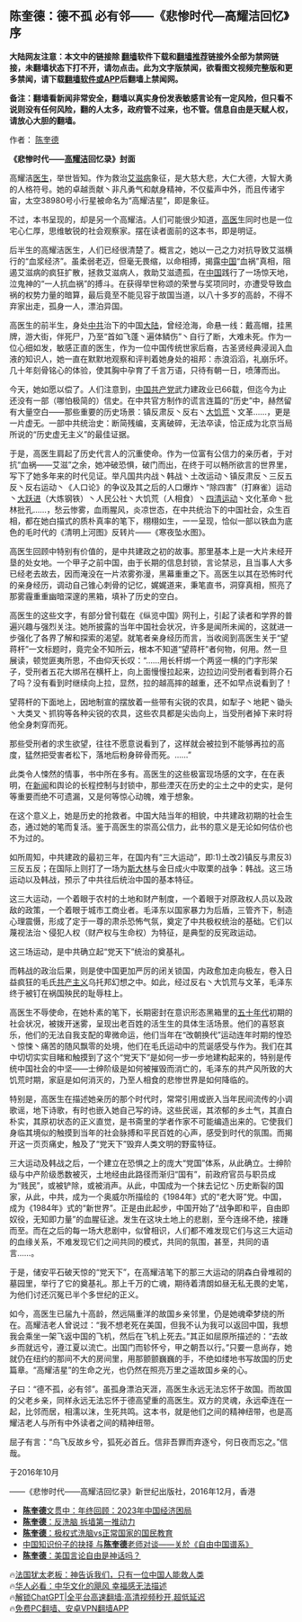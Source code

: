  <!-- 面包屑导航 --> <h2>陈奎德：德不孤 必有邻——《悲惨时代—高耀洁回忆》序</h2> <p class="notice"><b>大陆网友注意：本文中的链接除 <a href="https://github.com/bannedbook/fanqiang" >翻墙</a>软件下载和<a href="https://github.com/killgcd/justmysocks/blob/master/README.md">翻墙推荐</a>链接外全部为禁网链接，未翻墙状态下打不开，请勿点击。此为文字版禁闻，欲看图文视频完整版和更多禁闻，请下载<a href="https://github.com/bannedbook/fanqiang">翻墙软件或APP</a>后翻墙上禁闻网。</p><p>备注：翻墙看新闻非常安全，翻墙以真实身份发表敏感言论有一定风险，但只看不说则没有任何风险，翻的人太多，政府管不过来，也不管。信息自由是天赋人权，请放心大胆的翻墙。</b></p>  <div class="entry"> <p>作者： <a href="https://www.bannedbook.org/bnews/tag/%e9%99%88%e5%a5%8e%e5%be%b7/" class="st_tag internal_tag" rel="tag" title="标签 陈奎德 下的日志">陈奎德</a></p> <p id="conimg"><strong>《悲惨时代——<a href="https://www.bannedbook.org/bnews/tag/%e9%ab%98%e8%80%80%e6%b4%81/" class="st_tag internal_tag" rel="tag" title="标签 高耀洁 下的日志">高耀洁</a>回忆录》封面</strong></p> <p>高耀洁<a href="https://www.bannedbook.org/bnews/tag/%e5%8c%bb%e7%94%9f/" class="st_tag internal_tag" rel="tag" title="标签 医生 下的日志">医生</a>，举世皆知。作为救治<a href="https://www.bannedbook.org/bnews/tag/%e8%89%be%e6%bb%8b%e7%97%85/" class="st_tag internal_tag" rel="tag" title="标签 艾滋病 下的日志">艾滋病</a>象征，是大慈大悲，大仁大德，大智大勇的人格符号。她的卓越贡献丶非凡勇气和献身精神，不仅蜚声中外，而且传诸宇宙，太空38980号小行星被命名为“高耀洁星”，即是象征。</p> <p>不过，本书呈现的，却是另一个高耀洁。人们可能很少知道，<a href="https://www.bannedbook.org/bnews/tag/%E9%AB%98%E5%8C%BB/" class="st_tag internal_tag" rel="tag" title="标签 高医 下的日志">高医</a>生同时也是一位宅心仁厚，思维敏锐的社会观察家。摆在读者面前的这本书，即是明证。</p> <p>后半生的高耀洁医生，人们已经很清楚了。概言之，她以一己之力对抗导致艾滋横行的“血浆经济”。虽柔弱老迈，但毫无畏缩，以命相搏，揭露<span class='wp_keywordlink_affiliate'><a href="https://www.bannedbook.org/" title="中国" target="_blank">中国</a></span>“血祸”真相，阻遏艾滋病的疯狂扩散，拯救艾滋病人，救助艾滋遗孤，在<a href="https://www.bannedbook.org/bnews/tag/%E4%B8%AD%E5%9B%BD/" class="st_tag internal_tag" rel="tag" title="标签 中国 下的日志">中国</a>践行了一场惊天地，泣鬼神的“一人抗血祸”的搏斗。在获得举世称颂的荣誉与奖项同时，亦遭受导致血祸的权势力量的暗算，最后竟至不能见容于故国当道，以八十多岁的高龄，不得不弃家出走，孤身一人，漂泊异国。</p> <p>高医生的前半生，身处<a href="https://www.bannedbook.org/bnews/tag/%e4%b8%ad%e5%85%b1/" class="st_tag internal_tag" rel="tag" title="标签 中共 下的日志">中共</a>治下的中国<span class='wp_keywordlink_affiliate'><a href="https://www.bannedbook.org/" title="大陆" target="_blank">大陆</a></span>，曾经沧海，命悬一线：戴高帽，挂黑牌，游大街，伴死尸，乃至“首如飞蓬丶遍体鳞伤”丶自行了断，大难未死。作为一位心细如发，敏感正直的医生，作为一位中国传统世家后裔，古圣贤经典浸润入血液的知识人，她一直在默默地观察和评判着她身处的祖邦：赤浪滔滔，礼崩乐坏。几十年刻骨铭心的体验，使其胸中孕育了千言万语，只待有朝一日，喷薄而出。</p> <p>今天，她如愿以偿了。人们注意到，<a href="https://www.bannedbook.org/bnews/tag/%e4%b8%ad%e5%9b%bd%e5%85%b1%e4%ba%a7%e5%85%9a/" class="st_tag internal_tag" rel="tag" title="标签 中国共产党 下的日志">中国共产党</a>武力建政业已66载，但迄今为止还没有一部（哪怕极简的）信史。在中共官方制作的谎言连篇的“历史”中，赫然留有大量空白——那些重要的历史场景：镇反肃反丶反右丶<span class='wp_keywordlink'><a href="https://www.bannedbook.org/forum2/topic255.html" title="https://www.bannedbook.org/forum2/topic255.html" target="_blank">大饥荒</a></span>丶文革……，更是一片虚无。一部中共统治史：断简残编，支离破碎，无法卒读，恰正成为北京当局所说的“历史虚无主义”的最佳证据。</p> <p>于是，高医生肩起了历史代言人的沉重使命。作为一位富有公信力的亲历者，于对抗“血祸——艾滋”之余，她冲破恐惧，破门而出，在终于可以畅所欲言的世界里，写下了她多年来的时代见证。举凡国共内战丶韩战丶土改运动丶镇反肃反丶三反五反丶反右运动丶《人口论》的争议及其之后的人口爆炸丶“除四害”（打麻雀）运动丶<span class='wp_keywordlink'><a href="https://www.bannedbook.org/forum2/topic242.html" title="大跃进亲历记" target="_blank">大跃进</a></span>（大炼钢铁）丶人民公社丶大饥荒（人相食）丶<span class='wp_keywordlink'><a href="https://www.bannedbook.org/forum2/topic947.html" title="四清运动实录" target="_blank">四清运动</a></span>丶文化革命丶批林批孔……，愁云惨雾，血雨腥风，炎凉世态，在中共统治下的中国社会，众生百相，都在她白描式的质朴真率的笔下，栩栩如生，一一呈现，恰似一部以铁血为底色的毛时代的《清明上河图》反转片——《寒夜坠水图》。</p> <p>高医生回顾中特别有价值的，是中共建政之初的故事。那里基本上是一大片未经开垦的处女地。一个甲子之前中国，由于长期的信息封锁，言论禁忌，且当事人大多已经老去故去，因而淹没在一片浓雾弥漫，黑幕重重之下。高医生以其在恐怖时代的亲身经历，调动自己锥心刺骨的记忆，娓娓道来，秉笔直书，洞穿真相，照亮了那雾霾重重幽暗深邃的黑箱，填补了历史的空白。</p> <p>高医生的这些文字，有部分曾刊载在《纵览中国》网刊上，引起了读者和学界的普遍兴趣与强烈关注。她所披露的当年中国社会状况，许多是闻所未闻的，这就进一步强化了各界了解和探索的渴望。就笔者亲身经历而言，当收阅到高医生关于“望蒋杆”一文标题时，竟完全不知所云，根本不知道“望蒋杆”者何物，何用。然一旦展读，顿觉匪夷所思，不由仰天长叹：“……用长杆绑一个两竖一横的门字形架子，受刑者五花大绑吊在横杆上，向上面慢慢拉起来，边拉边问受刑者看到蒋介石了吗？没有看到时继续向上拉，显然，拉的越高摔的越重，还不如早点说看到了！</p> <p>望蒋杆的下面地上，因地制宣的摆放着一些带有尖锐的农具，如犁子丶地耙丶锄头丶大类叉丶抓钩等各种尖锐的农具，这些农具都是尖齿向上，当受刑者掉下来时将他全身刺穿而死。</p> <p>那些受刑者的求生欲望，往往不愿意说看到了，这样就会被拉到不能够再拉的高度，猛然把受害者松下，落地后粉身碎骨而死。……”</p> <p>此类令人悚然的情事，书中所在多有。高医生的这些极富现场感的文字，在在表明，在<span class='wp_keywordlink_affiliate'><a href="https://www.bannedbook.org/" title="新闻">新闻</a></span>和舆论的长程控制与封锁中，那些湮灭在历史的尘土之中的史实，是何等重要而绝不可遗漏，又是何等惊心动魄，难于想象。</p> <p>在这个意义上，她是历史的抢救者。中国大陆当年的相貌，中共建政初期的社会生态，通过她的笔而复活。鉴于高医生的崇高公信力，此书的意义是无论如何估价也不为过的。</p>  <p>如所周知，中共建政的最初三年，在国内有“三大运动”，即∶1)土改2)镇反与肃反3)三反五反；在国际上则打了一场为<span class='wp_keywordlink'><a href="https://www.bannedbook.org/forum2/topic1256.html" title="斯大林（上、中、下册）" target="_blank">斯大林</a></span>与金日成火中取栗的战争：韩战。这三场运动以及韩战，预示了中共往后统治中国的基本特征。</p> <p>这三大运动，一个着眼于农村的土地和财产制度，一个着眼于对原政权人员以及政敌的政策，一个着眼于城市工商业者。毛泽东以国家暴力为后盾，三管齐下，制造心理震慑，形成了定于一尊的肃杀恐怖气氛，奠定了中共极权统治的基础。它们以蔑视法治丶侵犯人权（财产权与生命权）为特征，是典型的反宪政运动。</p> <p>这三场运动，是中共确立起“党天下”统治的奠基礼。</p> <p>而韩战的政治后果，则是使中国更加严厉的闭关锁国，内政愈加走向极左，卷入日益疯狂的毛氏<span class='wp_keywordlink'><a href="https://www.bannedbook.org/forum2/topic6177.html" title="《共产主义的终极目的》" target="_blank">共产主义</a></span>乌托邦幻想之中。如此，经过反右丶大饥荒与文革，毛泽东终于被钉在祸国殃民的耻辱柱上。</p> <p>高医生不辱使命，在她朴素的笔下，长期密封在意识形态黑箱里的<span class='wp_keywordlink'><a href="https://www.bannedbook.org/forum2/topic1267.html" title="《五十年代底尘埃》" target="_blank">五十年代</a></span>初期的社会状况，被拨开迷雾，呈现出老百姓的活生生的具体生活场景。他们的喜怒哀乐，他们的无法自我支配的卑微命运，他们当年在“改朝换代”运动连年时期的惶恐丶惊悚丶痛苦的随风飘零的处境，他们在毛氏运动中的荒诞感受与作为。我们在其中切切实实目睹和触摸到了这个“党天下”是如何一步一步地建构起来的，特别是传统中国社会的中坚——士绅阶级是如何被摧毁而消亡的，毛泽东的共产风所致的大饥荒时期，家庭是如何消灭的，乃至人相食的悲惨世界是如何降临的。</p> <p>特别是，高医生在描述她亲历的那个时代时，常常引用或嵌入当年民间流传的小调歌谣，地下诗歌，有时也嵌入她自己写的诗。这些民谣，其浓郁的乡土气，其直白朴实，其原初状态的正义直觉，是书斋里的学者作家不可能编造出来的。它使我们身临其境似的触摸到当年的社会脉搏和平民百姓的心声，感受到时代的氛围。而揭开这一页页痛史，触及了“党天下”毁弃人类文明的野蛮特征。</p> <p>三大运动及韩战之后，一个建立在恐惧之上的庞大“党国”体系，从此确立。士绅阶级与中产阶级悉数被灭，土地经由此路径而渐归“国有”，前政府官员与职员成为“贱民”，或被铲除，或被消声。从此，中国成为一个抹去记忆丶历史断裂的国家，从此，中共，成为一个奥威尔所描绘的《1984年》式的“老大哥”党。中国，成为《1984年》式的“新世界”。正是由此起步，中国开始了“战争即和平，自由即奴役，无知即力量”的血腥征途。发生在这块土地上的悲剧，至今连绵不绝，接踵而至。而在之后的每一场大悲剧中，似曾相识，人们都不难发现它们与这三大运动的血缘关系，不难发现它们之间共同的模式，共同的氛围，甚至，共同的语言……。</p>  <p>于是，储安平石破天惊的“党天下”，在高耀洁笔下的那三大运动的阴森白骨堆砌的墓园里，举行了它的奠基礼。那上千万的亡魂，期待着清朗如昼无私无畏的史笔，为他们讨还沉冤已半个多世纪的正义。</p> <p>如今，高医生已届九十高龄，然远隔重洋的故国乡亲邻里，仍是她魂牵梦绕的所在。高耀洁老人曾说过：“我不想老死在美国，但我不认为我可以返回中国，我想我会乘坐一架飞返中国的飞机，然后在飞机上死去。”其正如屈原所描述的：“去故乡而就远兮，遵江夏以流亡。出国门而轸怀兮，甲之朝吾以行。”只要一息尚存，她就仍在纽约的那间不大的房间里，用那颤颤巍巍的手，不绝如缕地书写故国的历史篇章。“高耀洁星”的生命之光，也仍然在照亮万里之遥故国乡亲的心。</p> <p>子曰：“德不孤，必有邻”。虽孤身漂泊天涯，高医生永远无法忘怀于故国。而故国的父老乡亲，同样永远无法忘怀于德高望重的高医生。双方的灵魂，永远牵连在一起，比邻而居，相濡以沫，生死共鸣。这本书，就是他们之间的精神纽带，也是高耀洁老人与所有中外读者之间的精神纽带。</p> <p>屈子有言：“鸟飞反故乡兮，狐死必首丘。信非吾罪而弃逐兮，何日夜而忘之。”信哉。</p> <p>于2016年10月</p> <p>——《悲惨时代——高耀洁回忆录》新世纪出版社，2016年12月，香港</p> <!--<div id="taboola-mid-1"></div>--><ul class='op-related-articles' title='相关阅读'> <li><a href='https://www.bannedbook.org/bnews/comments/20231210/1972090.html' target='_blank'><b>陈奎德</b>文贯中：年终回顾：2023年中国经济困局</a></li> <li><a href='https://www.bannedbook.org/bnews/comments/20231026/1952424.html' target='_blank'><b>陈奎德</b>：反洗脑 拆墙第一推动力</a></li> <li><a href='https://www.bannedbook.org/bnews/comments/20231025/1951952.html' target='_blank'><b>陈奎德</b>：极权式洗脑vs正常国家的国民教育</a></li> <li><a href='https://www.bannedbook.org/bnews/baitai/20231004/1942329.html' target='_blank'>中国知识份子的抉择 与<b>陈奎德</b>老师对谈——关於《自由中国谱系》</a></li> <li><a href='https://www.bannedbook.org/bnews/comments/20230914/1933304.html' target='_blank'><b>陈奎德</b>：美国言论自由是神话吗？</a></li> </ul> <p class="texttj"> 🔥<a href="https://www.bannedbook.org/bnews/ssgc/20230219/1850782.html" target="_blank">法国犹太老板：神告诉我们，只有一位中国人能救人类</a><br/> 🔥<a href="https://www.bannedbook.org/bnews/comments/20220220/1694796.html" target="_blank">华人必看：中华文化的飓风 幸福感无法描述</a><br/> 🔥<a href="https://github.com/bannedbook/fanqiang/wiki/V2ray%E6%9C%BA%E5%9C%BA" target="_blank">解锁ChatGPT|全平台高速翻墙:高清视频秒开,超低延迟</a><br/> 🔥<a href="https://github.com/bannedbook/fanqiang/wiki/%E7%A6%81%E9%97%BB%E7%BD%91%E5%AE%89%E5%8D%93%E7%BF%BB%E5%A2%99%E6%96%B0%E9%97%BBAPP" target="_blank">免费PC翻墙、安卓VPN翻墙APP</a><br/> </p> <p class="src-info"> </p><a name='sharetosocial'></a> <div style="margin-bottom:5px;padding-bottom:5px;clear:both"> <div id="archive-pix-1" class="banner-ads"> <!-- AuctionX Display platform tag START --> <div id="27602x728x90x621x_ADSLOT1" clicktrack="%%CLICK_URL_ESC%%"></div>  <!-- AuctionX Display platform tag END --> </div> <div id="archive-pix-2" class="banner-ads"> <!-- AuctionX Display platform tag START --> <div id="27556x300x250x621x_ADSLOT1" clicktrack="%%CLICK_URL_ESC%%" style="margin:0 auto;text-align:center"></div>  <!-- AuctionX Display platform tag END --> </div> </div>  <div id="archive-pix-1" class="banner-ads"> <!-- AuctionX Display platform tag START --> <div id="27603x728x90x621x_ADSLOT1" clicktrack="%%CLICK_URL_ESC%%"></div>  <!-- AuctionX Display platform tag END --> </div> </div><!--END ENTRY--> 